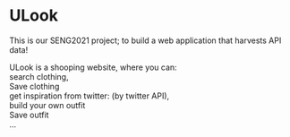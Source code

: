 # ULook

This is our SENG2021 project; to build a web application that harvests API data! </br>

ULook is a shooping website, where you can: </br>
search clothing, </br>
Save clothing </br>
get inspiration from twitter: (by twitter API), </br>
build your own outfit </br> 
Save outfit </br>
...

